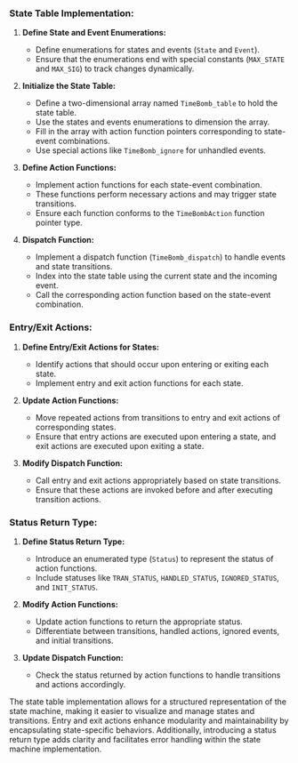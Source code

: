 ﻿### State Table Implementation:

1. **Define State and Event Enumerations:**
   - Define enumerations for states and events (`State` and `Event`).
   - Ensure that the enumerations end with special constants (`MAX_STATE` and `MAX_SIG`) to track changes dynamically.

2. **Initialize the State Table:**
   - Define a two-dimensional array named `TimeBomb_table` to hold the state table.
   - Use the states and events enumerations to dimension the array.
   - Fill in the array with action function pointers corresponding to state-event combinations.
   - Use special actions like `TimeBomb_ignore` for unhandled events.

3. **Define Action Functions:**
   - Implement action functions for each state-event combination.
   - These functions perform necessary actions and may trigger state transitions.
   - Ensure each function conforms to the `TimeBombAction` function pointer type.

4. **Dispatch Function:**
   - Implement a dispatch function (`TimeBomb_dispatch`) to handle events and state transitions.
   - Index into the state table using the current state and the incoming event.
   - Call the corresponding action function based on the state-event combination.

### Entry/Exit Actions:

1. **Define Entry/Exit Actions for States:**
   - Identify actions that should occur upon entering or exiting each state.
   - Implement entry and exit action functions for each state.

2. **Update Action Functions:**
   - Move repeated actions from transitions to entry and exit actions of corresponding states.
   - Ensure that entry actions are executed upon entering a state, and exit actions are executed upon exiting a state.

3. **Modify Dispatch Function:**
   - Call entry and exit actions appropriately based on state transitions.
   - Ensure that these actions are invoked before and after executing transition actions.

### Status Return Type:

1. **Define Status Return Type:**
   - Introduce an enumerated type (`Status`) to represent the status of action functions.
   - Include statuses like `TRAN_STATUS`, `HANDLED_STATUS`, `IGNORED_STATUS`, and `INIT_STATUS`.

2. **Modify Action Functions:**
   - Update action functions to return the appropriate status.
   - Differentiate between transitions, handled actions, ignored events, and initial transitions.

3. **Update Dispatch Function:**
   - Check the status returned by action functions to handle transitions and actions accordingly.


The state table implementation allows for a structured representation of the state machine, making it easier to visualize and manage states and transitions. Entry and exit actions enhance modularity and maintainability by encapsulating state-specific behaviors. Additionally, introducing a status return type adds clarity and facilitates error handling within the state machine implementation.
